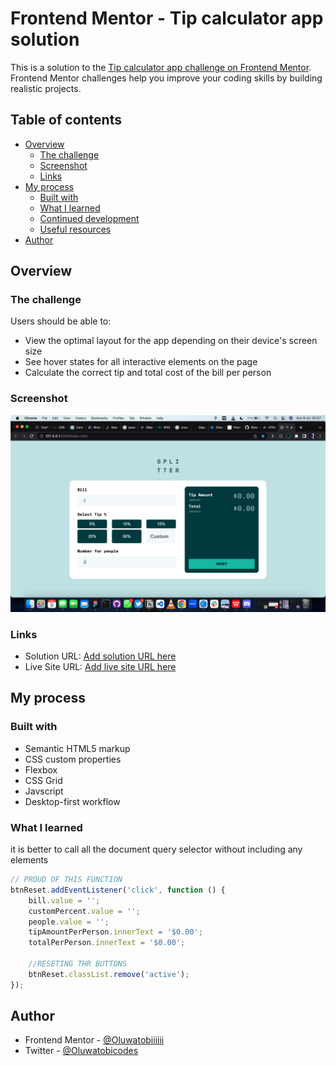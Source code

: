 # Frontend Mentor - Tip calculator app solution

This is a solution to the [Tip calculator app challenge on Frontend Mentor](https://www.frontendmentor.io/challenges/tip-calculator-app-ugJNGbJUX). Frontend Mentor challenges help you improve your coding skills by building realistic projects.

## Table of contents

-   [Overview](#overview)
    -   [The challenge](#the-challenge)
    -   [Screenshot](#screenshot)
    -   [Links](#links)
-   [My process](#my-process)
    -   [Built with](#built-with)
    -   [What I learned](#what-i-learned)
    -   [Continued development](#continued-development)
    -   [Useful resources](#useful-resources)
-   [Author](#author)

## Overview

### The challenge

Users should be able to:

-   View the optimal layout for the app depending on their device's screen size
-   See hover states for all interactive elements on the page
-   Calculate the correct tip and total cost of the bill per person

### Screenshot

![](images/Screenshot%202023-07-09%20at%2000.57.10.png)

### Links

-   Solution URL: [Add solution URL here](https://your-solution-url.com)
-   Live Site URL: [Add live site URL here](https://your-live-site-url.com)

## My process

### Built with

-   Semantic HTML5 markup
-   CSS custom properties
-   Flexbox
-   CSS Grid
-   Javscript
-   Desktop-first workflow

### What I learned

it is better to call all the document query selector without including any elements

```js
// PROUD OF THIS FUNCTION
btnReset.addEventListener('click', function () {
    bill.value = '';
    customPercent.value = '';
    people.value = '';
    tipAmountPerPerson.innerText = '$0.00';
    totalPerPerson.innerText = '$0.00';

    //RESETING THR BUTTONS
    btnReset.classList.remove('active');
});
```

## Author

-   Frontend Mentor - [@Oluwatobiiiiii](https://www.frontendmentor.io/profile/Oluwatobiiiiii)
-   Twitter - [@Oluwatobicodes](https://www.twitter.com/Oluwatobicodes)
